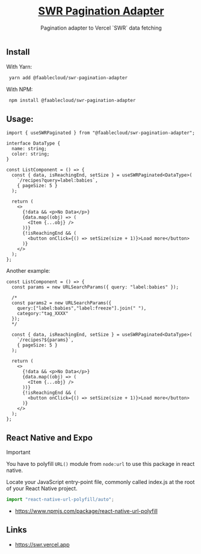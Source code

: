 <p align="center">
  <a href="https://faable.com">
    <h1 align="center">SWR Pagination Adapter</h1>
  </a>
  <p align="center">Pagination adapter to Vercel `SWR` data fetching</p>
</p>

<p align="center">
  <a aria-label="NPM version" href="https://www.npmjs.com/package/@faable/faableql">
    <img alt="" src="https://img.shields.io/npm/v/@faable/swr-pagination-adapter.svg?style=for-the-badge&labelColor=000000">
  </a>
</p>

## Install

With Yarn:

```bash
 yarn add @faablecloud/swr-pagination-adapter
```

With NPM:

```bash
 npm install @faablecloud/swr-pagination-adapter
```

## Usage:

```tsx
import { useSWRPaginated } from "@faablecloud/swr-pagination-adapter";

interface DataType {
  name: string;
  color: string;
}

const ListComponent = () => {
  const { data, isReachingEnd, setSize } = useSWRPaginated<DataType>(
    `/recipes?query=label:babies`,
    { pageSize: 5 }
  );

  return (
    <>
      {!data && <p>No Data</p>}
      {data.map((obj) => (
        <Item {...obj} />
      ))}
      {!isReachingEnd && (
        <button onClick={() => setSize(size + 1)}>Load more</button>
      )}
    </>
  );
};
```

Another example:

```tsx
const ListComponent = () => {
  const params = new URLSearchParams({ query: "label:babies" });

  /*
  const params2 = new URLSearchParams({
    query:["label:babies","label:freeze"].join(" "),
    category:"tag_XXXX"
  });
  */

  const { data, isReachingEnd, setSize } = useSWRPaginated<DataType>(
    `/recipes?${params}`,
    { pageSize: 5 }
  );

  return (
    <>
      {!data && <p>No Data</p>}
      {data.map((obj) => (
        <Item {...obj} />
      ))}
      {!isReachingEnd && (
        <button onClick={() => setSize(size + 1)}>Load more</button>
      )}
    </>
  );
};
```

## React Native and Expo

> [!IMPORTANT]
> You have to polyfill `URL()` module from `node:url` to use this package in react native.

Locate your JavaScript entry-point file, commonly called index.js at the root of your React Native project.

```js
import "react-native-url-polyfill/auto";
```

- https://www.npmjs.com/package/react-native-url-polyfill

## Links

- https://swr.vercel.app
